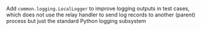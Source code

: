 Add `common.logging.LocalLogger` to improve logging outputs in test cases, which does not use the relay handler to send log records to another (parent) process but just the standard Python logging subsystem
